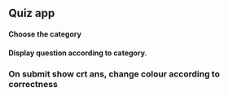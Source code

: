 ## Quiz app

#### Choose the category

#### Display question according to category.

### On submit show crt ans, change colour according to correctness
